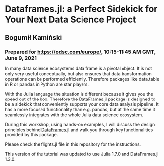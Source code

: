 # Dataframes.jl: a Perfect Sidekick for Your Next Data Science Project
## Bogumił Kamiński
### Prepared for https://odsc.com/europe/, 10:15-11:45 AM GMT, June 9, 2021

In many data science ecosystems data frame is a pivotal object. It is not only very useful conceptually, but also ensures that data transformation operations can be performed efficiently. Therefore packages like data.table in R or pandas in Python are star players.

With the Julia language the situation is different because it gives you the speed out of the box. Therefore the
[DataFrames.jl](https://github.com/JuliaData/DataFrames.jl)
package is designed to be a sidekick that conveniently supports your core data analysis pipeline. It has a more focused functionality than e.g. pandas, but at the same time it seamlessly integrates with the whole Julia data science ecosystem.

During this workshop, using hands-on examples, I will discuss the design principles behind
[DataFrames.jl](https://github.com/JuliaData/DataFrames.jl)
and walk you through key functionalities provided by this package.

Please check the flights.jl file in this repository for the instructions.

This version of the tutorial was updated to use Julia 1.7.0 and DataFrames.jl 1.3.0.